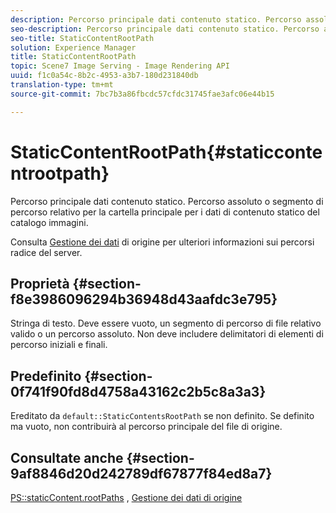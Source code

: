 ```yaml
---
description: Percorso principale dati contenuto statico. Percorso assoluto o segmento di percorso relativo per la cartella principale per i dati di contenuto statico del catalogo immagini.
seo-description: Percorso principale dati contenuto statico. Percorso assoluto o segmento di percorso relativo per la cartella principale per i dati di contenuto statico del catalogo immagini.
seo-title: StaticContentRootPath
solution: Experience Manager
title: StaticContentRootPath
topic: Scene7 Image Serving - Image Rendering API
uuid: f1c0a54c-8b2c-4953-a3b7-180d231840db
translation-type: tm+mt
source-git-commit: 7bc7b3a86fbcdc57cfdc31745fae3afc06e44b15

---
```



# StaticContentRootPath{#staticcontentrootpath}

Percorso principale dati contenuto statico. Percorso assoluto o segmento di percorso relativo per la cartella principale per i dati di contenuto statico del catalogo immagini.

Consulta [Gestione dei dati](../../../../../is-api/image-serving-api-ref/c-configuration-and-administration/c-configuration-and-administration.md#concept-1ec4d9f0e58a430cae045761f1ff9173) di origine per ulteriori informazioni sui percorsi radice del server.

## Proprietà {#section-f8e3986096294b36948d43aafdc3e795}

Stringa di testo. Deve essere vuoto, un segmento di percorso di file relativo valido o un percorso assoluto. Non deve includere delimitatori di elementi di percorso iniziali e finali.

## Predefinito {#section-0f741f90fd8d4758a43162c2b5c8a3a3}

Ereditato da `default::StaticContentsRootPath` se non definito. Se definito ma vuoto, non contribuirà al percorso principale del file di origine.

## Consultate anche {#section-9af8846d20d242789df67877f84ed8a7}

[PS::staticContent.rootPaths](../../../../../is-api/image-catalog/image-serving-api-ref/c-image-catalog-reference/c-attributes-reference/r-staticcontentrootpath.md#reference-a2b5368d078349828d282357681bb2a5) , [Gestione dei dati di origine](../../../../../is-api/image-serving-api-ref/c-configuration-and-administration/c-configuration-and-administration.md#concept-1ec4d9f0e58a430cae045761f1ff9173)
